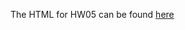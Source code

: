 The HTML for HW05 can be found [here](https://stat545-ubc-hw-2019-20.github.io/stat545-hw-SaelinB/HW05/HW05.html)
